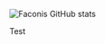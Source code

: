 ![Faconis GitHub stats](https://github-readme-stats.vercel.app/api?username=Faconis&theme=dark&show_icons=true)

Test
